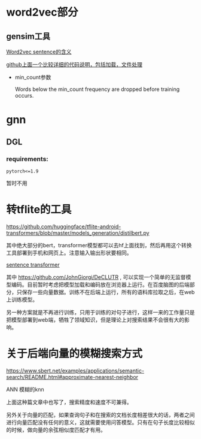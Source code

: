 # word2vec部分

## gensim工具

[Word2vec sentence的含义](https://stackoverflow.com/questions/45420466/gensim-keyerror-word-not-in-vocabulary)

[github上面一个比较详细的代码说明，包括加载，文件处理](https://github.com/PanJinquan/nlp-learning-tutorials/blob/b5c3c5b8a507e853c753a389cad0b8215e87b26e/word2vec/word2vec_gensim.py#L46)

- min_count参数

    Words below the min_count frequency are dropped before training occurs.


# gnn

## DGL

### requirements:
```pytorch<=1.9```

暂时不用

# 转tflite的工具

https://github.com/huggingface/tflite-android-transformers/blob/master/models_generation/distilbert.py

其中绝大部分的bert，transformer模型都可以去hf上面找到，然后再用这个转换工具部署到手机和网页上。注意输入输出形状要相同。



[sentence transformer](https://www.sbert.net/)


其中 https://github.com/JohnGiorgi/DeCLUTR , 可以实现一个简单的无监督模型编码。目前暂时考虑把模型加载和编码放在浏览器上运行。在百度脑图的后端部分，只保存一些向量数据。训练不在后端上运行，所有的语料库拉取之后，在web上训练模型。

另一种方案就是不再进行训练，只用于训练的对句子进行，这样一来的工作量只是把模型部署到web端，牺牲了领域知识，但是理论上对搜索结果不会很有大的影响。

# 关于后端向量的模糊搜索方式
https://www.sbert.net/examples/applications/semantic-search/README.html#approximate-nearest-neighbor

ANN 模糊的knn

上面这种篇文章中也写了，搜索精度和速度不可兼得。

另外关于向量的匹配，如果查询句子和在搜索的文档长度相差很大的话，两者之间进行向量匹配没有任何的意义，这就需要使用问答模型。只有在句子长度比较相似的时候，做向量的余弦相似度匹配才有用。







